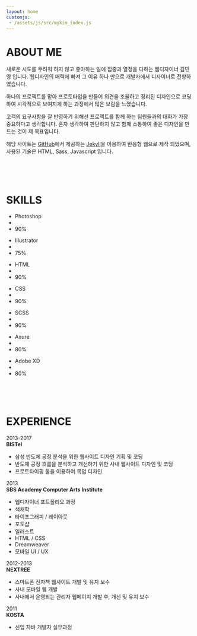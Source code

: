 ```yaml
---
layout: home
customjs:
 - /assets/js/src/mykim_index.js
---
```


# ABOUT ME

<div class="my-aboutme-wrapper">
  <p>
  새로운 시도를 두려워 하지 않고 좋아하는 일에 집중과 열정을 다하는 웹디자이너 김민영 입니다. 웹디자인의 매력에 빠져 그 이유 하나 만으로 개발자에서 디자이너로 전향하였습니다.
  </p>
  <p>
  하나의 프로젝트를 맡아 프로토타입을 만들어 의견을 조율하고 정리된 디자인으로 코딩하여 시각적으로 보여지게 하는 과정에서 많은 보람을 느꼈습니다.
  </p> 
  <p>
  고객의 요구사항을 잘 반영하기 위해선 프로젝트를 함께 하는 팀원들과의 대화가 가장 중요하다고 생각합니다. 혼자 생각하여 판단하지 않고 함께 소통하여 좋은 디자인을 만드는 것이 제 목표입니다.
  </p> 
  <p>
  해당 사이트는 <a href="https://github.com/">GitHub</a>에서 제공하는 <a href="https://jekyllrb.com/">Jekyll</a>을 이용하여 반응형 웹으로 제작 되었으며, 사용된 기술은 HTML, Sass, Javascript 입니다. 
  </p>
</div> 
<br>
<br>    
<br>  
   
 
# SKILLS

<div class="my-skills-wrapper">
    <ul class="my-skill">  
      <li>Photoshop</li>
      <li class="progress-bar graph-90"></li>
      <li class="percent">90%</li>
    </ul>
    <ul class="my-skill"> 
      <li>Illustrator</li>
      <li class="progress-bar graph-70"></li>
      <li class="percent">75%</li>
    </ul>
    <ul class="my-skill">  
      <li>HTML</li> 
      <li class="progress-bar graph-90"></li>
      <li class="percent">90%</li>  
    </ul>
    <ul class="my-skill"> 
      <li>CSS</li> 
      <li class="progress-bar graph-90"></li>
      <li class="percent">90%</li>  
    </ul>
    <ul class="my-skill">
      <li>SCSS</li>
      <li class="progress-bar graph-90"></li>
      <li class="percent">90%</li> 
    </ul>
    <ul class="my-skill">
      <li>Axure</li>
      <li class="progress-bar graph-80"></li>
      <li class="percent">80%</li>
    </ul>
    <ul class="my-skill">
      <li>Adobe XD</li>
      <li class="progress-bar graph-80"></li>
      <li class="percent">80%</li>
    </ul>
</div>  
<br>   
<br>   
<br> 


# EXPERIENCE

<div class="my-experience-wrapper">
  <div class="my-experience-timeline timeline"></div>
  <div class="my-experience-content ex-content1 right my-bistel">
    <div>2013-2017</div>
    <strong>BISTel</strong>
    <ul>
      <li>삼성 반도체 공정 분석을 위한 웹사이트 디자인 기획 및 코딩</li>
      <li>반도체 공정 흐름을 분석하고 개선하기 위한 사내 웹사이트 디자인 및 코딩</li>
      <li>프로토타이핑 툴을 이용하여 목업 디자인</li>
    </ul>
  </div>
  <div class="my-experience-content ex-content2 left my-sbs">  
    <div>2013</div>  
    <strong>SBS Academy Computer Arts Institute</strong>
    <ul>
      <li>웹디자이너 포트폴리오 과정</li>
      <li>색채학</li>
      <li>타이포그래피 / 레이아웃</li>
      <li>포토샵</li>
      <li>일러스트</li>
      <li>HTML / CSS </li>
      <li>Dreamweaver</li>
      <li>모바일 UI / UX   </li>
    </ul>
  </div>
  <div class="my-experience-content ex-content3 right my-nextree">
    <div>2012-2013</div>
    <strong>NEXTREE</strong>
    <ul>
      <li>스마트폰 전자책 웹사이트 개발 및 유지 보수</li>
      <li>사내 모바일 웹 개발</li>
      <li>사내에서 운영되는 관리자 웹페이지 개발 후, 개선 및 유지 보수</li>
    </ul>
  </div>
  <div class="my-experience-content ex-content4 left my-kosta">
    <div>2011</div> 
    <strong>KOSTA</strong> 
    <ul>
      <li>신입 자바 개발자 실무과정</li>
    </ul>
  </div>
</div>